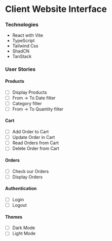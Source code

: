 # Client Website Interface

### Technologies

- React with Vite
- TypeScript
- Tailwind Css
- ShadCN
- TanStack

### User Stories

#### Products

- [ ] Display Products
- [ ] From -> To Date filter
- [ ] Category filter
- [ ] From -> To Quantity filter

#### Cart

- [ ] Add Order to Cart
- [ ] Update Order in Cart
- [ ] Read Orders from Cart
- [ ] Delete Order from Cart

#### Orders

- [ ] Check our Orders
- [ ] Display Orders

#### Authentication

- [ ] Login
- [ ] Logout

#### Themes

- [ ] Dark Mode
- [ ] Light Mode
